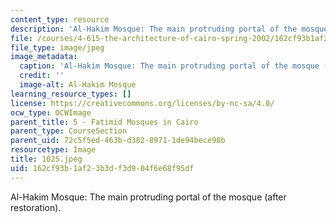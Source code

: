 ```yaml
---
content_type: resource
description: 'Al-Hakim Mosque: The main protruding portal of the mosque (after restoration).'
file: /courses/4-615-the-architecture-of-cairo-spring-2002/162cf93b1af23b3df3d904f6e68f95df_1025.jpeg
file_type: image/jpeg
image_metadata:
  caption: 'Al-Hakim Mosque: The main protruding portal of the mosque (after restoration).'
  credit: ''
  image-alt: Al-Hakim Mosque
learning_resource_types: []
license: https://creativecommons.org/licenses/by-nc-sa/4.0/
ocw_type: OCWImage
parent_title: 5 - Fatimid Mosques in Cairo
parent_type: CourseSection
parent_uid: 72c5f5ed-463b-d382-8971-1de94bece98b
resourcetype: Image
title: 1025.jpeg
uid: 162cf93b-1af2-3b3d-f3d9-04f6e68f95df
---
```

Al-Hakim Mosque: The main protruding portal of the mosque (after restoration).